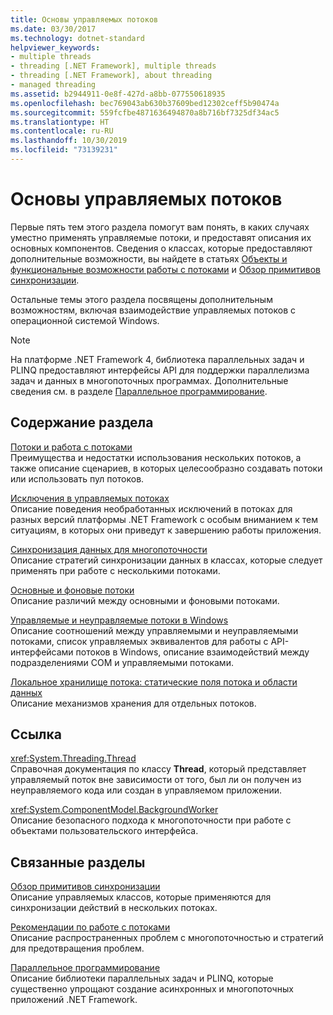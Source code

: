 ```yaml
---
title: Основы управляемых потоков
ms.date: 03/30/2017
ms.technology: dotnet-standard
helpviewer_keywords:
- multiple threads
- threading [.NET Framework], multiple threads
- threading [.NET Framework], about threading
- managed threading
ms.assetid: b2944911-0e8f-427d-a8bb-077550618935
ms.openlocfilehash: bec769043ab630b37609bed12302ceff5b90474a
ms.sourcegitcommit: 559fcfbe4871636494870a8b716bf7325df34ac5
ms.translationtype: HT
ms.contentlocale: ru-RU
ms.lasthandoff: 10/30/2019
ms.locfileid: "73139231"
---
```

# <a name="managed-threading-basics"></a>Основы управляемых потоков

Первые пять тем этого раздела помогут вам понять, в каких случаях уместно применять управляемые потоки, и предоставят описания их основных компонентов. Сведения о классах, которые предоставляют дополнительные возможности, вы найдете в статьях [Объекты и функциональные возможности работы с потоками](../../../docs/standard/threading/threading-objects-and-features.md) и [Обзор примитивов синхронизации](../../../docs/standard/threading/overview-of-synchronization-primitives.md).  
  
 Остальные темы этого раздела посвящены дополнительным возможностям, включая взаимодействие управляемых потоков с операционной системой Windows.  
  
> [!NOTE]
> На платформе .NET Framework 4, библиотека параллельных задач и PLINQ предоставляют интерфейсы API для поддержки параллелизма задач и данных в многопоточных программах. Дополнительные сведения см. в разделе [Параллельное программирование](../../../docs/standard/parallel-programming/index.md).  
  
## <a name="in-this-section"></a>Содержание раздела

 [Потоки и работа с потоками](../../../docs/standard/threading/threads-and-threading.md)  
 Преимущества и недостатки использования нескольких потоков, а также описание сценариев, в которых целесообразно создавать потоки или использовать пул потоков.  
  
 [Исключения в управляемых потоках](../../../docs/standard/threading/exceptions-in-managed-threads.md)  
 Описание поведения необработанных исключений в потоках для разных версий платформы .NET Framework с особым вниманием к тем ситуациям, в которых они приведут к завершению работы приложения.  
  
 [Синхронизация данных для многопоточности](../../../docs/standard/threading/synchronizing-data-for-multithreading.md)  
 Описание стратегий синхронизации данных в классах, которые следует применять при работе с несколькими потоками.  
  
 [Основные и фоновые потоки](../../../docs/standard/threading/foreground-and-background-threads.md)  
 Описание различий между основными и фоновыми потоками.  
  
 [Управляемые и неуправляемые потоки в Windows](../../../docs/standard/threading/managed-and-unmanaged-threading-in-windows.md)  
 Описание соотношений между управляемыми и неуправляемыми потоками, список управляемых эквивалентов для работы с API-интерфейсами потоков в Windows, описание взаимодействий между подразделениями COM и управляемыми потоками.  
  
 [Локальное хранилище потока: статические поля потока и области данных](../../../docs/standard/threading/thread-local-storage-thread-relative-static-fields-and-data-slots.md)  
 Описание механизмов хранения для отдельных потоков.  
  
## <a name="reference"></a>Ссылка

 <xref:System.Threading.Thread>  
 Справочная документация по классу **Thread**, который представляет управляемый поток вне зависимости от того, был ли он получен из неуправляемого кода или создан в управляемом приложении.  
  
 <xref:System.ComponentModel.BackgroundWorker>  
 Описание безопасного подхода к многопоточности при работе с объектами пользовательского интерфейса.  
  
## <a name="related-sections"></a>Связанные разделы

 [Обзор примитивов синхронизации](../../../docs/standard/threading/overview-of-synchronization-primitives.md)  
 Описание управляемых классов, которые применяются для синхронизации действий в нескольких потоках.  
  
 [Рекомендации по работе с потоками](../../../docs/standard/threading/managed-threading-best-practices.md)  
 Описание распространенных проблем с многопоточностью и стратегий для предотвращения проблем.  
  
 [Параллельное программирование](../../../docs/standard/parallel-programming/index.md)  
 Описание библиотеки параллельных задач и PLINQ, которые существенно упрощают создание асинхронных и многопоточных приложений .NET Framework.
